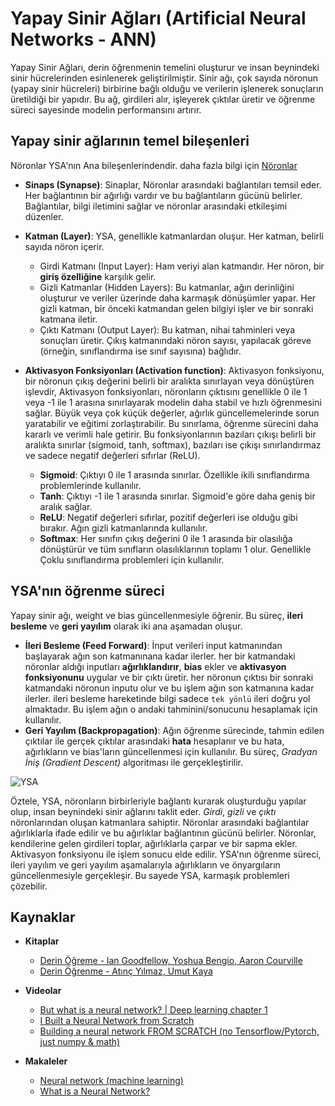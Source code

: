 
# Yapay Sinir Ağları (Artificial Neural Networks - ANN)
Yapay Sinir Ağları, derin öğrenmenin temelini oluşturur ve insan beynindeki sinir hücrelerinden esinlenerek geliştirilmiştir. Sinir ağı, çok sayıda nöronun (yapay sinir hücreleri) birbirine bağlı olduğu ve verilerin işlenerek sonuçların üretildiği bir yapıdır. Bu ağ, girdileri alır, işleyerek çıktılar üretir ve öğrenme süreci sayesinde modelin performansını artırır.

## Yapay sinir ağlarının temel bileşenleri
Nöronlar YSA'nın Ana bileşenlerindendir. daha fazla bilgi için [Nöronlar](01_Neuron/neuron.md)

- **Sinaps (Synapse)**: Sinaplar, Nöronlar arasındaki bağlantıları temsil eder. Her bağlantının bir ağırlığı vardır ve bu bağlantıların gücünü belirler. Bağlantılar, bilgi iletimini sağlar ve nöronlar arasındaki etkileşimi düzenler.

- **Katman (Layer)**: YSA, genellikle katmanlardan oluşur. Her katman, belirli sayıda nöron içerir. 
    - Girdi Katmanı (Input Layer): Ham veriyi alan katmandır. Her nöron, bir **giriş özelliğine** karşılık gelir.
    - Gizli Katmanlar (Hidden Layers): Bu katmanlar, ağın derinliğini oluşturur ve veriler üzerinde daha karmaşık dönüşümler yapar. Her gizli katman, bir önceki katmandan gelen bilgiyi işler ve bir sonraki katmana iletir. 
    - Çıktı Katmanı (Output Layer): Bu katman, nihai tahminleri veya sonuçları üretir. Çıkış katmanındaki nöron sayısı, yapılacak göreve (örneğin, sınıflandırma ise sınıf sayısına) bağlıdır. 
- **Aktivasyon Fonksiyonları (Activation function)**: Aktivasyon fonksiyonu, bir nöronun çıkış değerini belirli bir aralıkta sınırlayan veya dönüştüren işlevdir, Aktivasyon fonksiyonları, nöronların çıktısını genellikle 0 ile 1 veya -1 ile 1 arasına sınırlayarak modelin daha stabil ve hızlı öğrenmesini sağlar. Büyük veya çok küçük değerler, ağırlık güncellemelerinde sorun yaratabilir ve eğitimi zorlaştırabilir. Bu sınırlama, öğrenme sürecini daha kararlı ve verimli hale getirir. Bu fonksiyonlarının bazıları çıkışı belirli bir aralıkta sınırlar (sigmoid, tanh, softmax), bazıları ise çıkışı sınırlandırmaz ve sadece negatif değerleri sıfırlar (ReLU).
    * **Sigmoid**: Çıktıyı 0 ile 1 arasında sınırlar. Özellikle ikili sınıflandırma problemlerinde kullanılır.
    * **Tanh**: Çıktıyı -1 ile 1 arasında sınırlar. Sigmoid'e göre daha geniş bir aralık sağlar.
    * **ReLU**: Negatif değerleri sıfırlar, pozitif değerleri ise olduğu gibi bırakır. Ağın gizli katmanlarında kullanılır. 
    * **Softmax**: Her sınıfın çıkış değerini 0 ile 1 arasında bir olasılığa dönüştürür ve tüm sınıfların olasılıklarının toplamı 1 olur. Genellikle Çoklu sınıflandırma problemleri için kullanılır.

## YSA'nın öğrenme süreci
Yapay sinir ağı, weight ve bias güncellenmesiyle öğrenir. Bu süreç, **ileri besleme** ve **geri yayılım** olarak iki ana aşamadan oluşur.
- **İleri Besleme (Feed Forward)**: İnput verileri input katmanından başlayarak ağın son katmanınana kadar ilerler. her bir katmandaki nöronlar aldığı inputları **ağırlıklandırır**, **bias** ekler ve **aktivasyon fonksiyonunu** uygular ve bir çıktı üretir. her nöronun çıktısı bir sonraki katmandaki nöronun inputu olur ve bu işlem ağın son katmanına kadar ilerler. ileri besleme hareketinde bilgi sadece `tek yönlü` ileri doğru yol almaktadır. Bu işlem ağın o andaki tahminini/sonucunu hesaplamak için kullanılır.
- **Geri Yayılım (Backpropagation)**: Ağın öğrenme sürecinde, tahmin edilen çıktılar ile gerçek çıktılar arasındaki **hata** hesaplanır ve bu hata, ağırlıkların ve bias'ların güncellenmesi için kullanılır. Bu süreç, *Gradyan İniş (Gradient Descent)* algoritması ile gerçekleştirilir. 

![YSA](https://media.springernature.com/lw1200/springer-static/image/art%3A10.1038%2Fs41377-024-01590-3/MediaObjects/41377_2024_1590_Fig3_HTML.png)

Öztele, YSA, nöronların birbirleriyle bağlantı kurarak oluşturduğu yapılar olup, insan beynindeki sinir ağlarını taklit eder. *Girdi*, *gizli* ve *çıktı* nöronlarından oluşan katmanlara sahiptir. Nöronlar arasındaki bağlantılar ağırlıklarla ifade edilir ve bu ağırlıklar bağlantının gücünü belirler. Nöronlar, kendilerine gelen girdileri toplar, ağırlıklarla çarpar ve bir sapma ekler. Aktivasyon fonksiyonu ile işlem sonucu elde edilir. YSA'nın öğrenme süreci, ileri yayılım ve geri yayılım aşamalarıyla ağırlıkların ve önyargıların güncellenmesiyle gerçekleşir. Bu sayede YSA, karmaşık problemleri çözebilir.

## Kaynaklar
- **Kitaplar**
    - [Derin Öğreme - lan Goodfellow, Yoshua Bengio, Aaron Courville](https://www.kitapyurdu.com/kitap/derin-ogrenme-ciltli/480279.html?srsltid=AfmBOopJ99_exUs6QL8fJwm9jyqKGUcQxVLEqQ5uvhp04DlwMUp1BzQ4)
    - [Derin Öğrenme - Atınç Yılmaz, Umut Kaya](https://www.kodlab.com/muhendislik/96-derin-ogrenme-9786052118399.html?srsltid=AfmBOopzYaV1_eiyn1E0mtkQw69KwHCYiEFQ74JFMJvLIWywWWdUypLR)

- **Videolar**
    - [But what is a neural network? | Deep learning chapter 1  ](https://www.youtube.com/watch?v=aircAruvnKk&t=186s)
    - [I Built a Neural Network from Scratch](https://www.youtube.com/watch?v=cAkMcPfY_Ns&t=30s)
    - [Building a neural network FROM SCRATCH (no Tensorflow/Pytorch, just numpy & math)](https://www.youtube.com/watch?v=w8yWXqWQYmU&t=83s)

- **Makaleler**
    - [Neural network (machine learning)](https://en.wikipedia.org/wiki/Neural_network_(machine_learning))
    - [What is a Neural Network?](https://aws.amazon.com/what-is/neural-network/)
